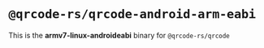 # `@qrcode-rs/qrcode-android-arm-eabi`

This is the **armv7-linux-androideabi** binary for `@qrcode-rs/qrcode`
